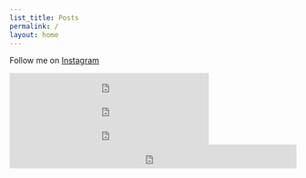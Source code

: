 ```yaml
---
list_title: Posts
permalink: /
layout: home
---
```

Follow me on [Instagram](https://www.instagram.com/1knoz/)

<iframe style="border: 0; width: 350px; height: 42px;" src="https://bandcamp.com/EmbeddedPlayer/track=3216888251/size=small/bgcol=333333/linkcol=0f91ff/tracklist=false/transparent=true/" seamless><a href="https://knoz.bandcamp.com/track/fleckerlspeis">Fleckerlspeis by knoz</a></iframe>
<iframe style="border: 0; width: 350px; height: 42px;" src="https://bandcamp.com/EmbeddedPlayer/track=2729874369/size=small/bgcol=333333/linkcol=0f91ff/tracklist=false/transparent=true/" seamless><a href="https://knoz.bandcamp.com/track/loss-regnen">Loss Regnen by knoz</a></iframe>
<iframe style="border: 0; width: 350px; height: 42px;" src="https://bandcamp.com/EmbeddedPlayer/album=2064251396/size=small/bgcol=333333/linkcol=0f91ff/tracklist=false/transparent=true/" seamless><a href="https://wearedmc.bandcamp.com/album/tanzmusik">Tanzmusik by Dysfunktional Message Control</a></iframe>
<iframe style="border: 0; width: 100%; height: 42px;" src="https://bandcamp.com/EmbeddedPlayer/album=1346048056/size=small/bgcol=333333/linkcol=0f91ff/transparent=true/" seamless><a href="https://quod.bandcamp.com/album/does-anyone-else-hear-it-as-well-2">Does Anyone Else Hear It As Well? by Quod</a></iframe>
